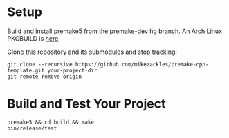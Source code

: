 # Setup

Build and install premake5 from the premake-dev hg branch.  An Arch Linux
PKGBUILD is [here](https://aur.archlinux.org/packages/premake5-hg/).

Clone this repository and its submodules and stop tracking:

    git clone --recursive https://github.com/mikezackles/premake-cpp-template.git your-project-dir
    git remote remove origin

# Build and Test Your Project

    premake5 && cd build && make
    bin/release/test
